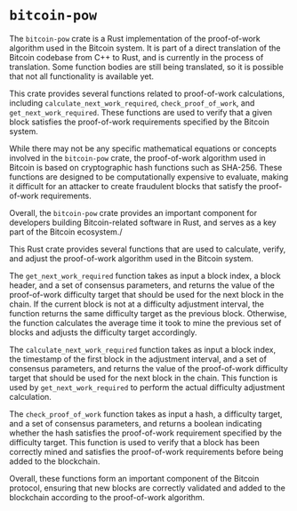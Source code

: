 # `bitcoin-pow`

The `bitcoin-pow` crate is a Rust implementation
of the proof-of-work algorithm used in the Bitcoin
system. It is part of a direct translation of the
Bitcoin codebase from C++ to Rust, and is
currently in the process of translation. Some
function bodies are still being translated, so it
is possible that not all functionality is
available yet.

This crate provides several functions related to
proof-of-work calculations, including
`calculate_next_work_required`,
`check_proof_of_work`, and
`get_next_work_required`. These functions are used
to verify that a given block satisfies the
proof-of-work requirements specified by the
Bitcoin system.

While there may not be any specific mathematical
equations or concepts involved in the
`bitcoin-pow` crate, the proof-of-work algorithm
used in Bitcoin is based on cryptographic hash
functions such as SHA-256. These functions are
designed to be computationally expensive to
evaluate, making it difficult for an attacker to
create fraudulent blocks that satisfy the
proof-of-work requirements.

Overall, the `bitcoin-pow` crate provides an
important component for developers building
Bitcoin-related software in Rust, and serves as
a key part of the Bitcoin ecosystem./

This Rust crate provides several functions that
are used to calculate, verify, and adjust the
proof-of-work algorithm used in the Bitcoin
system.

The `get_next_work_required` function takes as
input a block index, a block header, and a set of
consensus parameters, and returns the value of the
proof-of-work difficulty target that should be
used for the next block in the chain. If the
current block is not at a difficulty adjustment
interval, the function returns the same difficulty
target as the previous block. Otherwise, the
function calculates the average time it took to
mine the previous set of blocks and adjusts the
difficulty target accordingly.

The `calculate_next_work_required` function takes
as input a block index, the timestamp of the first
block in the adjustment interval, and a set of
consensus parameters, and returns the value of the
proof-of-work difficulty target that should be
used for the next block in the chain. This
function is used by `get_next_work_required` to
perform the actual difficulty adjustment
calculation.

The `check_proof_of_work` function takes as input
a hash, a difficulty target, and a set of
consensus parameters, and returns a boolean
indicating whether the hash satisfies the
proof-of-work requirement specified by the
difficulty target. This function is used to verify
that a block has been correctly mined and
satisfies the proof-of-work requirements before
being added to the blockchain.

Overall, these functions form an important
component of the Bitcoin protocol, ensuring that
new blocks are correctly validated and added to
the blockchain according to the proof-of-work
algorithm.
